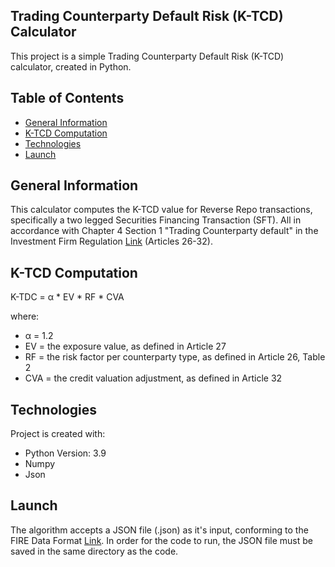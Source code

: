 ## Trading Counterparty Default Risk (K-TCD) Calculator
This project is a simple Trading Counterparty Default Risk (K-TCD) calculator, created in Python.

## Table of Contents
* [General Information](#general-information)
* [K-TCD Computation](#k-tdc-computation)
* [Technologies](#technologies)
* [Launch](#launch)

## General Information
This calculator computes the K-TCD value for Reverse Repo transactions, specifically a two legged Securities Financing Transaction (SFT). All in accordance with Chapter 4 Section 1 "Trading Counterparty default" in the Investment Firm Regulation [Link](https://eur-lex.europa.eu/legal-content/EN/TXT/PDF/?uri=CELEX:32019R2033) (Articles 26-32).

## K-TCD Computation

 K-TDC = α * EV * RF * CVA

where:

* α = 1.2 
* EV = the exposure value, as defined in Article 27 
* RF = the risk factor per counterparty type, as defined in Article 26, Table 2 
* CVA = the credit valuation adjustment, as defined in Article 32

## Technologies
Project is created with:

* Python Version: 3.9
* Numpy
* Json

## Launch
The algorithm accepts a JSON file (.json) as it's input, conforming to the FIRE Data Format [Link](https://github.com/suadelabs/fire). In order for the code to run, the JSON file must be saved in the same directory as the code.
